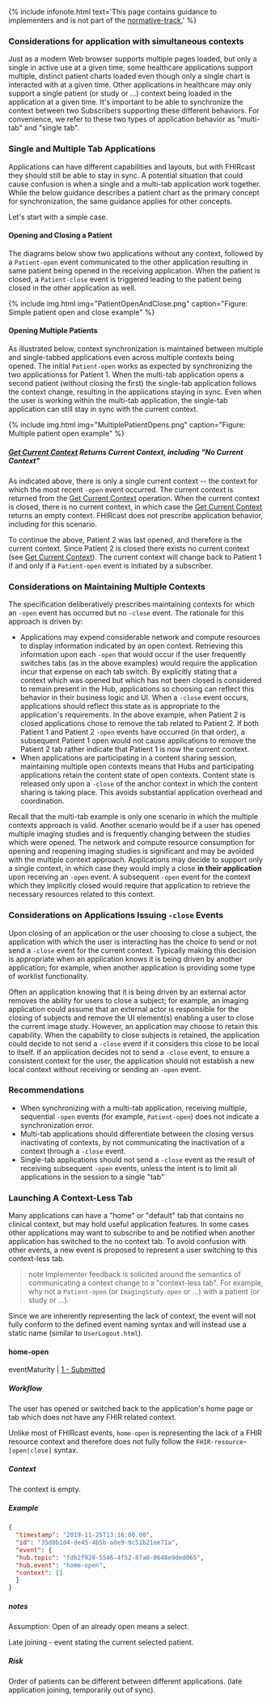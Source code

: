 {% include infonote.html text='This page contains guidance to implementers and is not part of the <a href="2_Specification.html">normative-track.</a>' %}


### Considerations for application with simultaneous contexts

Just as a modern Web browser supports multiple pages loaded, but only a single in active use at a given time, some healthcare applications support multiple, distinct patient charts loaded even though only a single chart is interacted with at a given time. Other applications in healthcare may only support a single patient (or study or ...) context being loaded in the application at a given time. It's important to be able to synchronize the context between two Subscribers supporting these different behaviors. For convenience, we refer to these two types of application behavior as "multi-tab" and "single tab".

### Single and Multiple Tab Applications

Applications can have different capabilities and layouts, but with FHIRcast they should still be able to stay in sync. A potential situation that could cause confusion is when a single and a multi-tab application work together. While the below guidance describes a patient chart as the primary concept for synchronization, the same guidance applies for other concepts.  

Let's start with a simple case.

#### Opening and Closing a Patient

The diagrams below show two applications without any context, followed by a `Patient-open` event communicated to the other application resulting in same patient being opened in the receiving application. When the patient is closed, a `Patient-close` event is triggered leading to the patient being closed in the other application as well.

{% include img.html img="PatientOpenAndClose.png" caption="Figure: Simple patient open and close example" %}

#### Opening Multiple Patients

As illustrated below, context synchronization is maintained between multiple and single-tabbed applications even across multiple contexts being opened. The initial `Patient-open` works as expected by synchronizing the two applicationss for Patient 1. When the multi-tab application opens a second patient (without closing the first) the single-tab application follows the context change, resulting in the applications staying in sync. Even when the user is working within the multi-tab application, the single-tab application can still stay in sync with the current context.

{% include img.html img="MultiplePatientOpens.png" caption="Figure: Multiple patient open example" %}

##### [Get Current Context](2-9-GetCurrentContext.html) Returns Current Context, including "No Current Context"

As indicated above, there is only a single current context -- the context for which the most recent `-open` event occurred.  The current context is returned from the [Get Current Context](2-9-GetCurrentContext.html) operation. When the current context is closed, there is no current context, in which case the [Get Current Context](2-9-GetCurrentContext.html#get-current-context-response) returns an empty context. FHIRcast does not prescribe application behavior, including for this scenario.

To continue the above, Patient 2 was last opened, and therefore is the current context.  Since Patient 2 is closed there exists no current context (see [Get Current Context](2-9-GetCurrentContext.html)).  The current context will change back to Patient 1 if and only if a `Patient-open` event is initiated by a subscriber.  

### Considerations on Maintaining Multiple Contexts

The specification deliberatively prescribes maintaining contexts for which an `-open` event has occurred but no `-close` event.  The rationale for this approach is driven by:

*  Applications may expend considerable network and compute resources to display information indicated by an open context.  Retrieving this information upon each `-open` that would occur if the user frequently switches tabs (as in the above examples) would require the application incur that expense on each tab switch.  By explicitly stating that a context which was opened but which has not been closed is considered to remain present in the Hub, applications so choosing can reflect this behavior in their business logic and UI.  When a `-close` event occurs, applications should reflect this state as is appropriate to the application's requirements.  In the above example, when Patient 2 is closed applications chose to remove the tab related to Patient 2.  If both Patient 1 and Patient 2 `-open` events have occurred (in that order), a subsequent Patient 1 open would not cause applications to remove the Patient 2 tab rather indicate that Patient 1 is now the current context.
*  When applications are participating in a content sharing session, maintaining multiple open contexts means that Hubs and participating applications retain the content state of open contexts.  Content state is released only upon a `-close` of the anchor context in which the content sharing is taking place.  This avoids substantial application overhead and coordination.

Recall that the multi-tab example is only one scenario in which the multiple contexts approach is valid.  Another scenario would be if a user has opened multiple imaging studies and is frequently changing between the studies which were opened.  The network and compute resource consumption for opening and reopening imaging studies is significant and may be avoided with the multiple context approach.  Applications may decide to support only a single context, in which case they would imply a close __in their application__ upon receiving an `-open` event.  A subsequent `-open` event for the context which they implicitly closed would require that application to retrieve the necessary resources related to this context.

### Considerations on Applications Issuing `-close` Events

Upon closing of an application or the user choosing to close a subject, the application with which the user is interacting has the choice to send or not send a `-close` event for the current context.  Typically making this decision is appropriate when an application knows it is being driven by another application; for example, when another application is providing some type of worklist functionality.

Often an application knowing that it is being driven by an external actor removes the ability for users to close a subject; for example, an imaging application could assume that an external actor is responsible for the closing of subjects and remove the UI element(s) enabling a user to close the current image study.  However, an application may choose to retain this capability.  When the capability to close subjects is retained, the application could decide to not send a `-close` event if it considers this close to be local to itself.  If an application decides not to send a `-close` event, to ensure a consistent context for the user, the application should not establish a new local context without receiving or sending an `-open` event.

### Recommendations

* When synchronizing with a multi-tab application, receiving multiple, sequential `-open` events (for example, `Patient-open`) does not indicate a synchronization error.
* Multi-tab applications should differentiate between the closing versus inactivating of contexts, by not communicating the inactivation of a context through a `-close` event.
* Single-tab applications should not send a `-close` event as the result of receiving subsequent `-open` events, unless the intent is to limit all applications in the session to a single "tab"

### Launching A Context-Less Tab

Many applications can have a "home" or "default" tab that contains no clinical context, but may hold useful application features. In some cases other applications may want to subscribe to and be notified when another application has switched to the no context tab. To avoid confusion with other events, a new event is proposed to represent a user switching to this context-less tab.

> note
> Implementer feedback is solicited around the semantics of communicating a context change to a "context-less tab". For example, why not a `Patient-open` (or `ImagingStudy-open` or ...) with a patient (or study or ...).

Since we are inherently representing the lack of context, the event will not fully conform to the defined event naming syntax and will instead use a static name (similar to `UserLogout.html`).

#### home-open

eventMaturity | [1 - Submitted](3-1-2-eventmaturitymodel.html)

##### Workflow

The user has opened or switched back to the application's home page or tab which does not have any FHIR related context.

Unlike most of FHIRcast events, `home-open` is representing the lack of a FHIR resource context and therefore does not fully follow the `FHIR-resource`-`[open|close]` syntax.

##### Context

The context is empty.

##### Example

```json
{
  "timestamp": "2019-11-25T13:16:00.00",
  "id": "35d0b1d4-de45-4b5b-a0e9-9c51b21ee71a",
  "event": {
  "hub.topic": "fdb2f928-5546-4f52-87a0-0648e9ded065", 
  "hub.event": "home-open", 
  "context": [] 
  }
}
```

##### notes

Assumption: Open of an already open means a select.

Late joining  - event stating the current selected patient.

##### Risk

Order of patients can be different between different applications. (late application joining, temporarily out of sync).
